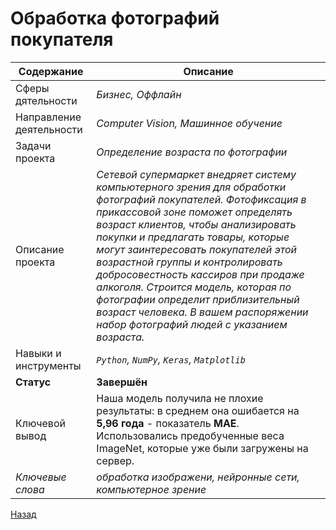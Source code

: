 # Обработка фотографий покупателя
Содержание | Описание |
 ------------- | ---------------- |
Сферы дятельности | *Бизнес, Оффлайн*
Направление деятельности | *Computer Vision, Машинное обучение*
Задачи проекта  | *Определение возраста по фотографии*
Описание проекта | *Сетевой супермаркет внедряет систему компьютерного зрения для обработки фотографий покупателей. Фотофиксация в прикассовой зоне поможет определять возраст клиентов, чтобы анализировать покупки и предлагать товары, которые могут заинтересовать покупателей этой возрастной группы и контролировать добросовестность кассиров при продаже алкоголя. Строится модель, которая по фотографии определит приблизительный возраст человека. В вашем распоряжении набор фотографий людей с указанием возраста.*
Навыки и инструменты | *`Python`, `NumPy`, `Keras`, `Matplotlib`*
**Статус** | **Завершён**
Ключевой вывод | Наша модель получила не плохие результаты: в среднем она ошибается на **5,96 года** - показатель **MAE**. Использовались предобученные веса ImageNet, которые уже были загружены на сервер.
*Ключевые слова* | *обработка изображени, нейронные сети, компьютерное зрение*

<a href="https://github.com/MikhailNaumov88/yandex_praktikum">Назад</a>
